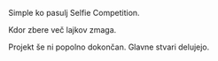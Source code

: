 Simple ko pasulj Selfie Competition.

Kdor zbere več lajkov zmaga.

Projekt še ni popolno dokončan. Glavne stvari delujejo.
